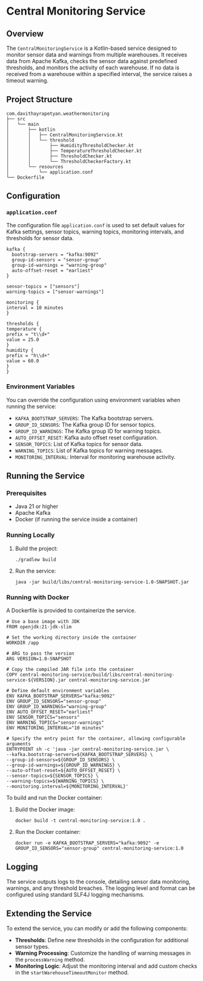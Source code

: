 # Central Monitoring Service

## Overview

The `CentralMonitoringService` is a Kotlin-based service designed to monitor sensor data and warnings from multiple warehouses. It receives data from Apache Kafka, checks the sensor data against predefined thresholds, and monitors the activity of each warehouse. If no data is received from a warehouse within a specified interval, the service raises a timeout warning.

## Project Structure

```
com.davithayrapetyan.weathermonitoring
├── src
│   └── main
│       ├── kotlin
│       │   ├── CentralMonitoringService.kt
│       │   └── threshold
│       │       ├── HumidityThresholdChecker.kt
│       │       ├── TemperatureThresholdChecker.kt
│       │       ├── ThresholdChecker.kt
│       │       └── ThresholdCheckerFactory.kt
│       └── resources
│           └── application.conf
└── Dockerfile
```

## Configuration

### `application.conf`

The configuration file `application.conf` is used to set default values for Kafka settings, sensor topics, warning topics, monitoring intervals, and thresholds for sensor data.

```
kafka {
  bootstrap-servers = "kafka:9092"
  group-id-sensors = "sensor-group"
  group-id-warnings = "warning-group"
  auto-offset-reset = "earliest"
}

sensor-topics = ["sensors"]
warning-topics = ["sensor-warnings"]

monitoring {
interval = 10 minutes
}

thresholds {
temperature {
prefix = "t\\d+"
value = 25.0
}
humidity {
prefix = "h\\d+"
value = 60.0
}
}
```

### Environment Variables

You can override the configuration using environment variables when running the service:

- `KAFKA_BOOTSTRAP_SERVERS`: The Kafka bootstrap servers.
- `GROUP_ID_SENSORS`: The Kafka group ID for sensor topics.
- `GROUP_ID_WARNINGS`: The Kafka group ID for warning topics.
- `AUTO_OFFSET_RESET`: Kafka auto offset reset configuration.
- `SENSOR_TOPICS`: List of Kafka topics for sensor data.
- `WARNING_TOPICS`: List of Kafka topics for warning messages.
- `MONITORING_INTERVAL`: Interval for monitoring warehouse activity.

## Running the Service

### Prerequisites

- Java 21 or higher
- Apache Kafka
- Docker (if running the service inside a container)

### Running Locally

1. Build the project:

   ```
   ./gradlew build
   ```

2. Run the service:

   ```
   java -jar build/libs/central-monitoring-service-1.0-SNAPSHOT.jar
   ```

### Running with Docker

A Dockerfile is provided to containerize the service.

```
# Use a base image with JDK
FROM openjdk:21-jdk-slim

# Set the working directory inside the container
WORKDIR /app

# ARG to pass the version
ARG VERSION=1.0-SNAPSHOT

# Copy the compiled JAR file into the container
COPY central-monitoring-service/build/libs/central-monitoring-service-${VERSION}.jar central-monitoring-service.jar

# Define default environment variables
ENV KAFKA_BOOTSTRAP_SERVERS="kafka:9092"
ENV GROUP_ID_SENSORS="sensor-group"
ENV GROUP_ID_WARNINGS="warning-group"
ENV AUTO_OFFSET_RESET="earliest"
ENV SENSOR_TOPICS="sensors"
ENV WARNING_TOPICS="sensor-warnings"
ENV MONITORING_INTERVAL="10 minutes"

# Specify the entry point for the container, allowing configurable arguments
ENTRYPOINT sh -c 'java -jar central-monitoring-service.jar \
--kafka.bootstrap-servers=${KAFKA_BOOTSTRAP_SERVERS} \
--group-id-sensors=${GROUP_ID_SENSORS} \
--group-id-warnings=${GROUP_ID_WARNINGS} \
--auto-offset-reset=${AUTO_OFFSET_RESET} \
--sensor-topics=${SENSOR_TOPICS} \
--warning-topics=${WARNING_TOPICS} \
--monitoring.interval=${MONITORING_INTERVAL}'
```

To build and run the Docker container:

1. Build the Docker image:

   ```
   docker build -t central-monitoring-service:1.0 .
   ```

2. Run the Docker container:

   ```
   docker run -e KAFKA_BOOTSTRAP_SERVERS="kafka:9092" -e GROUP_ID_SENSORS="sensor-group" central-monitoring-service:1.0
   ```

## Logging

The service outputs logs to the console, detailing sensor data monitoring, warnings, and any threshold breaches. The logging level and format can be configured using standard SLF4J logging mechanisms.

## Extending the Service

To extend the service, you can modify or add the following components:

- **Thresholds**: Define new thresholds in the configuration for additional sensor types.
- **Warning Processing**: Customize the handling of warning messages in the `processWarning` method.
- **Monitoring Logic**: Adjust the monitoring interval and add custom checks in the `startWarehouseTimeoutMonitor` method.